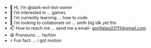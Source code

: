 - 👋 Hi, I’m @dark-evil-bot-owner
- 👀 I’m interested in ... games
- 🌱 I’m currently learning ... how to code
- 💞️ I’m looking to collaborate on ... smth big idk yet tho
- 📫 How to reach me ... send me a email-  gorillatag22111@gmail.com
- 😄 Pronouns: ... he/him
- ⚡ Fun fact: ... i got motion

<!---
dark-evil-bot-owner/dark-evil-bot-owner is a ✨ special ✨ repository because its `README.md` (this file) appears on your GitHub profile.
You can click the Preview link to take a look at your changes.
--->
